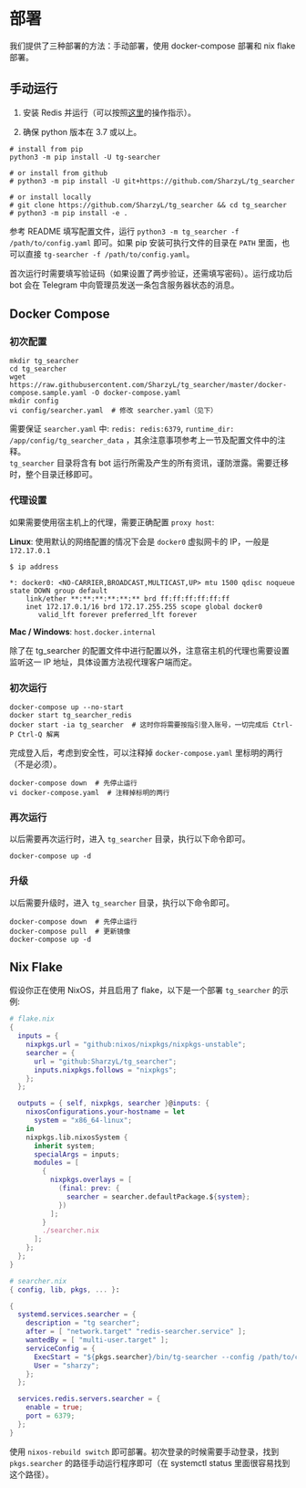 # 部署

我们提供了三种部署的方法：手动部署，使用 docker-compose 部署和 nix flake 部署。

## 手动运行

1. 安装 Redis 并运行（可以按照[这里](https://redis.io/topics/quickstart)的操作指示）。

2. 确保 python 版本在 3.7 或以上。

```shell script
# install from pip
python3 -m pip install -U tg-searcher

# or install from github
# python3 -m pip install -U git+https://github.com/SharzyL/tg_searcher

# or install locally
# git clone https://github.com/SharzyL/tg_searcher && cd tg_searcher
# python3 -m pip install -e .
```

参考 README 填写配置文件，运行 `python3 -m tg_searcher -f /path/to/config.yaml` 即可。如果 pip 安装可执行文件的目录在 `PATH` 里面，也可以直接 `tg-searcher -f /path/to/config.yaml`。

首次运行时需要填写验证码（如果设置了两步验证，还需填写密码）。运行成功后 bot 会在 Telegram 中向管理员发送一条包含服务器状态的消息。

## Docker Compose

### 初次配置

```shell
mkdir tg_searcher
cd tg_searcher
wget https://raw.githubusercontent.com/SharzyL/tg_searcher/master/docker-compose.sample.yaml -O docker-compose.yaml
mkdir config
vi config/searcher.yaml  # 修改 searcher.yaml（见下）
```

需要保证 `searcher.yaml` 中: `redis: redis:6379`, `runtime_dir: /app/config/tg_searcher_data` ，其余注意事项参考上一节及配置文件中的注释。  
`tg_searcher` 目录将含有 bot 运行所需及产生的所有资讯，谨防泄露。需要迁移时，整个目录迁移即可。

### 代理设置

如果需要使用宿主机上的代理，需要正确配置 `proxy host`:

**Linux**: 使用默认的网络配置的情况下会是 `docker0` 虚拟网卡的 IP，一般是 `172.17.0.1`

```shell
$ ip address

*: docker0: <NO-CARRIER,BROADCAST,MULTICAST,UP> mtu 1500 qdisc noqueue state DOWN group default
    link/ether **:**:**:**:**:** brd ff:ff:ff:ff:ff:ff
    inet 172.17.0.1/16 brd 172.17.255.255 scope global docker0
       valid_lft forever preferred_lft forever
```

**Mac / Windows**: `host.docker.internal`

除了在 tg_searcher 的配置文件中进行配置以外，注意宿主机的代理也需要设置监听这一 IP 地址，具体设置方法视代理客户端而定。

### 初次运行

```shell
docker-compose up --no-start
docker start tg_searcher_redis
docker start -ia tg_searcher  # 这时你将需要按指引登入账号，一切完成后 Ctrl-P Ctrl-Q 解离
```

完成登入后，考虑到安全性，可以注释掉 `docker-compose.yaml` 里标明的两行（不是必须）。

```shell
docker-compose down  # 先停止运行
vi docker-compose.yaml  # 注释掉标明的两行
```

### 再次运行

以后需要再次运行时，进入 `tg_searcher` 目录，执行以下命令即可。

```shell
docker-compose up -d
```

### 升级

以后需要升级时，进入 `tg_searcher` 目录，执行以下命令即可。

```shell
docker-compose down  # 先停止运行
docker-compose pull  # 更新镜像
docker-compose up -d
```

## Nix Flake

假设你正在使用 NixOS，并且启用了 flake，以下是一个部署 `tg_searcher` 的示例:

```nix
# flake.nix
{
  inputs = {
    nixpkgs.url = "github:nixos/nixpkgs/nixpkgs-unstable";
    searcher = {
      url = "github:SharzyL/tg_searcher";
      inputs.nixpkgs.follows = "nixpkgs";
    };
  };

  outputs = { self, nixpkgs, searcher }@inputs: {
    nixosConfigurations.your-hostname = let
      system = "x86_64-linux";
    in
    nixpkgs.lib.nixosSystem {
      inherit system;
      specialArgs = inputs;
      modules = [
        {
          nixpkgs.overlays = [
            (final: prev: {
              searcher = searcher.defaultPackage.${system};
            })
          ];
        }
        ./searcher.nix
      ];
    };
  };
}
```

```nix
# searcher.nix
{ config, lib, pkgs, ... }:

{
  systemd.services.searcher = {
    description = "tg searcher";
    after = [ "network.target" "redis-searcher.service" ];
    wantedBy = [ "multi-user.target" ];
    serviceConfig = {
      ExecStart = "${pkgs.searcher}/bin/tg-searcher --config /path/to/config.yaml";
      User = "sharzy";
    };
  };

  services.redis.servers.searcher = {
    enable = true;
    port = 6379;
  };
}
```

使用 `nixos-rebuild switch` 即可部署。初次登录的时候需要手动登录，找到 `pkgs.searcher` 的路径手动运行程序即可（在 systemctl status 里面很容易找到这个路径）。


